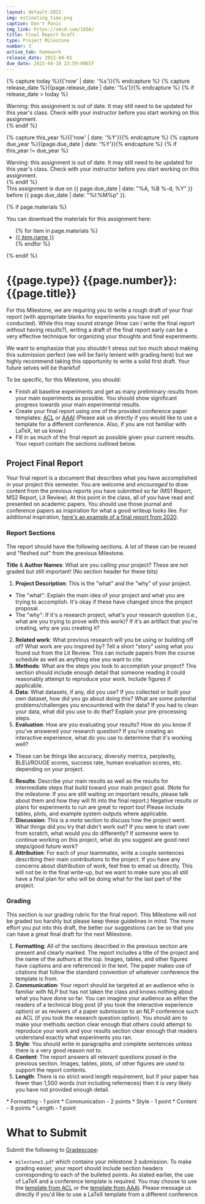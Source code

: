 ```yaml
---
layout: default-2022
img: estimating_time.png
caption: Don't Panic
img_link: https://xkcd.com/1658/
title: Final Report Draft
type: Project Milestone
number: 3
active_tab: homework
release_date: 2022-04-01
due_date: 2022-04-18 23:59:00EST
---
```


<!-- Check whether the assignment is ready to release -->
{% capture today %}{{'now' | date: '%s'}}{% endcapture %}
{% capture release_date %}{{page.release_date | date: '%s'}}{% endcapture %}
{% if release_date > today %} 
<div class="alert alert-danger">
Warning: this assignment is out of date.  It may still need to be updated for this year's class.  Check with your instructor before you start working on this assignment.
</div>
{% endif %}
<!-- End of check whether the assignment is up to date -->


<!-- Check whether the assignment is up to date -->
{% capture this_year %}{{'now' | date: '%Y'}}{% endcapture %}
{% capture due_year %}{{page.due_date | date: '%Y'}}{% endcapture %}
{% if this_year != due_year %} 
<div class="alert alert-danger">
Warning: this assignment is out of date.  It may still need to be updated for this year's class.  Check with your instructor before you start working on this assignment.
</div>
{% endif %}
<!-- End of check whether the assignment is up to date -->


<div class="alert alert-info">
This assignment is due on {{ page.due_date | date: "%A, %B %-d, %Y" }} before {{ page.due_date | date: "%I:%M%p" }}. 
</div>

{% if page.materials %}
<div class="alert alert-info">
You can download the materials for this assignment here:
<ul>
{% for item in page.materials %}
<li><a href="{{item.url}}">{{ item.name }}</a></li>
{% endfor %}
</ul>
</div>
{% endif %}


{{page.type}} {{page.number}}: {{page.title}}
=============================================================

For this Milestone, we are requiring you to write a rough draft of your final report (with appropriate blanks for experiments you have not yet conducted). While this may sound strange (How can I write the final report without having results?), writing a draft of the final report early can be a very effective technique for organizing your thoughts and final experiments.

We want to emphasize that you shouldn't stress out too much about making this submission perfect (we will be fairly lenient with grading here) but we highly recommend taking this opportunity to write a solid first draft. Your future selves will be thankful!

To be specific, for this Milestone, you should:
* Finish all baseline experiments and get as many preliminary results from your main experiments as possible. You should show significant progress towards your main experimental results.
* Create your final report using one of the provided conference paper templates: [ACL](https://www.overleaf.com/latex/templates/acl-rolling-review-template/jxbhdzhmcpdm) or [AAAI](https://www.aaai.org/Publications/Templates/AuthorKit22.zip) (Please ask us directly if you would like to use a template for a different conference. Also, if you are not familiar with LaTeX, let us know.) 
* Fill in as much of the final report as possible given your current results. Your report contain the sections outlined below. 

## Project Final Report
Your final report is a document that describes what you have accomplished in your project this semester. You are welcome and *encouraged* to draw content from the previous reports you have submitted so far (MS1 Report, MS2 Report, Lit Review). At this point in the class, all of you have read and presented on academic papers. You should use those journal and conference papers as inspiration for what a good writeup looks like. For additional inspiration, [here's an example of a final report from 2020](example_report.pdf).

### Report Sections
The report should have the following sections. A lot of these can be reused and "fleshed out" from the previous Milestone.

__Title__ & __Author Names__: What are you calling your project? These are not graded but still important! (No section header for these bits)
1. __Project Description__: This is the "what" and the "why" of your project. 
 * The "what": Explain the main idea of your project and what you are trying to accomplish. It's okay if these have changed since the project proposal.
 * The "why": If it's a research project, what's your research question (i.e., what are you trying to prove with this work)? If it's an artifact that you're creating, why are you creating it?
2. __Related work__: What previous research will you be using or building off of? What work are you inspired by? Tell a short "story" using what you found out from the Lit Review. This can include papers from the course schedule as well as anything else you want to cite.
3. __Methods__: What are the steps you took to accomplish your project? This section should include enough detail that someone reading it could reasonably attempt to reproduce your work. Include figures if applicable.
4. __Data__: What datasets, if any, did you use? If you collected or built your own dataset, how did you go about doing this? What are some potential problems/challenges you encountered with the data? If you had to clean your data, what did you use to do that? Explain your pre-processing steps.
5. __Evaluation__: How are you evaluating your results? How do you know if you've answered your research question? If you're creating an interactive experience, what do you use to determine that it's working well?
  * These can be things like accuracy, diversity metrics, perplexity, BLEU/ROUGE scores, success rate, human evaluation scores, etc. depending on your project.
6. __Results__: Describe your main results as well as the results for intermediate steps that build toward your main project goal. (Note for the milestone: If you are still waiting on important results, please talk about them and how they will fit into the final report.) Negative results or plans for experiments to run are great to report too! Please include tables, plots, and example system outputs where applicable.
7. __Discussion__: This is a _meta_ section to discuss how the project went.
What things did you try that didn't work out? If you were to start over from scratch, what would you do differently? If someone were to continue working on this project, what do you suggest are good next steps/good future work?
8. __Attribution__: For each of your teammates, write a couple sentences describing their main contributions to the project. If you have any concerns about distribution of work, feel free to email us directly. This will not be in the final write-up, but we want to make sure you all still have a final plan for who will be doing what for the last part of the project.

### Grading
This section is our grading rubric for the final report. This Milestone will not be graded too harshly but please keep these guidelines in mind. The more effort you put into this draft, the better our suggestions can be so that you can have a great final draft for the next Milestone.

1. __Formatting__: All of the sections described in the previous section are present and clearly marked. The report includes a title of the project and the name of the authors at the top. Images, tables, and other figures have captions and are referenced in the text. The paper makes use of citations that follow the standard convention of whatever conference the template is from.
2. __Communication__: Your report should be targeted at an audience who is familiar with NLP but has not taken the class and knows nothing about what you have done so far. You can imagine your audience as either the readers of a technical blog post (if you took the interactive experience option) or as reviwers of a paper submission to an NLP conference such as ACL (if you took the research question option). You should aim to make your methods section clear enough that others could attempt to reproduce your work and your results section clear enough that readers understand exactly what experiments you ran.
3. __Style__: You should write in paragraphs and complete sentences unless there is a very good reason not to.
4. __Content__: The report answers all relevant questions posed in the previous section. Images, tables, plots, of other figures are used to support the report contents.
5. __Length__: There is no strict word length requirement, but if your paper has fewer than 1,500 words (not including referneces) then it is very likely you have not provided enough detail.

<div class="alert alert-warning" markdown="1">
* Formatting - 1 point
* Communication - 2 points
* Style - 1 point
* Content - 8 points
* Length - 1 point
</div>

# What to Submit
Submit the following to [Gradescope](https://www.gradescope.com/courses/354158/assignments/1987904):
* `milestone3.pdf` which contains your milestone 3 submission. To make grading easier, your report should include section headers corresponding to each of the bulleted points. As stated earlier, the use of LaTeX and a conference template is required. You may choose to use the [template from ACL](https://www.overleaf.com/latex/templates/acl-rolling-review-template/jxbhdzhmcpdm) or the [template from AAAI](https://www.aaai.org/Publications/Templates/AuthorKit22.zip). Please message us directly if you'd like to use a LaTeX template from a different conference.
